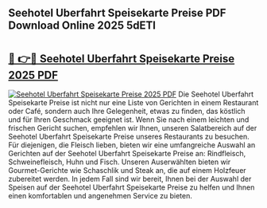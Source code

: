 ## Seehotel Uberfahrt Speisekarte Preise PDF Download Online 2025 5dETl

# <h2><a href="http://gc8opwx.nevu.top/?p=Seehotel+Uberfahrt+Speisekarte+Preise">🔗 👉🔴 Seehotel Uberfahrt Speisekarte Preise 2025 PDF</a></h2>

[![Seehotel Uberfahrt Speisekarte Preise 2025 PDF](https://i.imgur.com/dBaPXMq.png)](http://gc8opwx.nevu.top/?p=Seehotel+Uberfahrt+Speisekarte+Preise)
Die Seehotel Uberfahrt Speisekarte Preise ist nicht nur eine Liste von Gerichten in einem Restaurant oder Café, sondern auch Ihre Gelegenheit, etwas zu finden, das köstlich und für Ihren Geschmack geeignet ist. Wenn Sie nach einem leichten und frischen Gericht suchen, empfehlen wir Ihnen, unseren Salatbereich auf der Seehotel Uberfahrt Speisekarte Preise unseres Restaurants zu besuchen. Für diejenigen, die Fleisch lieben, bieten wir eine umfangreiche Auswahl an Gerichten auf der Seehotel Uberfahrt Speisekarte Preise an: Rindfleisch, Schweinefleisch, Huhn und Fisch. Unseren Auserwählten bieten wir Gourmet-Gerichte wie Schaschlik und Steak an, die auf einem Holzfeuer zubereitet werden. In jedem Fall sind wir bereit, Ihnen bei der Auswahl der Speisen auf der Seehotel Uberfahrt Speisekarte Preise zu helfen und Ihnen einen komfortablen und angenehmen Service zu bieten.
